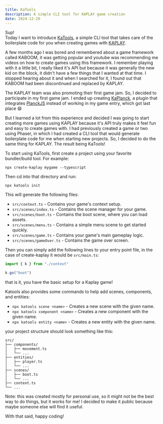 ```yaml
---
title: KaTools
description: A simple CLI tool for KAPLAY game creation
date: 2024-12-29
---
```


Sup!  
Today I want to introduce [KaTools](https://www.npmjs.com/package/katools), a simple CLI tool that takes care of the boilerplate code for you when creating
games with [KAPLAY](https://kaplayjs.com/).  

A few months ago I was bored and remembered about a game framework called KABOOM, it was getting popular and youtube
was recommending me videos on how to create games using this framework. I remember playing with it a little bit, I
really liked it's API but because it was generally the new kid on the block, it didn't have a few things that I wanted
at that time. I stopped hearing about it and when I searched for it, I found out that KABOOM had been discontinued and
replaced by KAPLAY.  

The KAPLAY team was also promoting their first game jam. So, I decided to participate in my first game jam. I ended up creating
[KaPlanck](https://kesuave.github.io/KaPlanck/), a plugin that integrates [PlanckJS](https://piqnt.com/planck.js) instead
of working in my game entry, which got last place 😄  

But I learned a lot from this experience and decided I was going to start creating more games using KAPLAY because it's API
truly makes it feel fun and easy to create games with. I had previously created a game or two using Phaser, in which I had
created a CLI tool that would generate boilerplate code for me when starting new projects. So, I decided to do the same thing
for KAPLAY. The result being KaTools!

To start using KaTools, first create a project using your favorite bundler/build tool. For example:

```shell
npx create-kaplay mygame --typescript
```

Then cd into that directory and run:

```shell
npx katools init
```

This will generate the following files:

- `src/context.ts` - Contains your game's context setup.
- `src/scenes/index.ts` - Contains the scene manager for your game.
- `src/scenes/boot.ts` - Contains the boot scene, where you can load assets.
- `src/scenes/menu.ts` - Contains a simple menu scene to get started quickly.
- `src/scenes/game.ts` - Contains your game's main gameplay logic.
- `src/scenes/gameOver.ts` - Contains the game over screen.

Then you can simply add the following lines to your entry point file, in the case of create-kaplay it would be `src/main.ts`:

```ts
import { k } from "./context"

k.go("boot")
```

that is it, you have the basic setup for a Kaplay game!

Katools also provides some commands to help add scenes, components, and entities:

- `npx katools scene <name>` - Creates a new scene with the given name.
- `npx katools component <name>` - Creates a new component with the given name.
- `npx katools entity <name>` - Creates a new entity with the given name.

your project structure should look something like this:

```
src/
├── components/
│   ├── movement.ts
│   └── ...
├── entities/
│   ├── player.ts
│   └── ...
├── scenes/
│   ├── boot.ts
│   └── ...
├── context.ts
└── ...
```

Note: this was created mostly for personal use, so it might not be the best way to do things, but it works for me! I decided
to make it public because maybe someone else will find it useful.

With that said, happy coding!